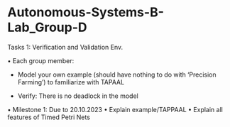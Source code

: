 # Autonomous-Systems-B-Lab_Group-D

Tasks 1: Verification and Validation Env.

• Each group member:

- Model your own example (should have nothing to do with ‘Precision Farming’) to familiarize with TAPAAL

- Verify: There is no deadlock in the model

• Milestone 1: Due to 20.10.2023
• Explain example/TAPPAAL
• Explain all features of Timed Petri Nets
